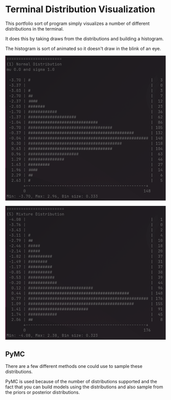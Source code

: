 
# Terminal Distribution Visualization

This portfolio sort of program simply visualizes a number of different 
distributions in the terminal.

It does this by taking draws from the distributions and building a histogram.

The histogram is sort of animated so it doesn't draw in the blink of an eye.

![normal distribution](./docs/images/normal.png)

![mixture distribution](./docs/images/mixture.png)

## PyMC

There are a few different methods one could use to sample these distributions.

PyMC is used because of the number of distributions supported and the fact that 
you can build models using the distributions and also sample from the priors or posterior distributions.
